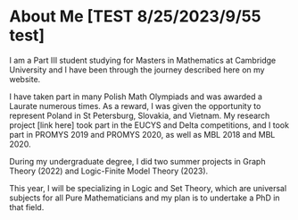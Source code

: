 # About Me [TEST 8/25/2023/9/55 test]

I am a Part III student studying for Masters in Mathematics at Cambridge University and I have been through the journey described here on my website.

I have taken part in many Polish Math Olympiads and was awarded a Laurate numerous times. As a reward, I was given the opportunity to represent Poland in St Petersburg, Slovakia, and Vietnam. My research project [link here] took part in the EUCYS and Delta competitions, and I took part in PROMYS 2019 and PROMYS 2020, as well as MBL 2018 and MBL 2020.

During my undergraduate degree, I did two summer projects in Graph Theory (2022) and Logic-Finite Model Theory (2023).

This year, I will be specializing in Logic and Set Theory, which are universal subjects for all Pure Mathematicians and my plan is to undertake a PhD in that field.
